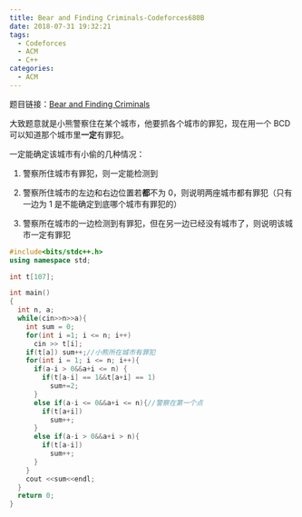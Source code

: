 ```yaml
---
title: Bear and Finding Criminals-Codeforces680B
date: 2018-07-31 19:32:21
tags:
  - Codeforces
  - ACM
  - C++
categories:
  - ACM
---
```


题目链接：[Bear and Finding Criminals](https://codeforces.com/problemset/problem/680/B)

大致题意就是小熊警察住在某个城市，他要抓各个城市的罪犯，现在用一个 BCD 可以知道那个城市里**一定**有罪犯。

一定能确定该城市有小偷的几种情况：

1. 警察所住城市有罪犯，则一定能检测到

2. 警察所住城市的左边和右边位置若**都**不为 0，则说明两座城市都有罪犯（只有一边为 1 是不能确定到底哪个城市有罪犯的）
3. 警察所在城市的一边检测到有罪犯，但在另一边已经没有城市了，则说明该城市一定有罪犯

<!--more-->

```cpp
#include<bits/stdc++.h>
using namespace std;

int t[107];

int main()
{
  int n, a;
  while(cin>>n>>a){
    int sum = 0;
    for(int i =1; i <= n; i++)
      cin >> t[i];
    if(t[a]) sum++;//小熊所在城市有罪犯
    for(int i = 1; i <= n; i++){
      if(a-i > 0&&a+i <= n) {
        if(t[a-i] == 1&&t[a+i] == 1)
          sum+=2;
      }
      else if(a-i <= 0&&a+i <= n){//警察在第一个点
        if(t[a+i])
          sum++;
      }
      else if(a-i > 0&&a+i > n){
        if(t[a-i])
          sum++;
      }
    }
    cout <<sum<<endl;
  }
  return 0;
}
```
